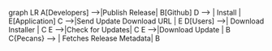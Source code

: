 graph LR
    A[Developers] -->|Publish Release| B[Github]
    D --> | Install | E[Application]
    C -->|Send Update Download URL | E
    D[Users] -->| Download Installer | C
    E -->|Check for Updates| C
    E -->|Download Update | B
    C{Pecans} --> | Fetches Release Metadata| B